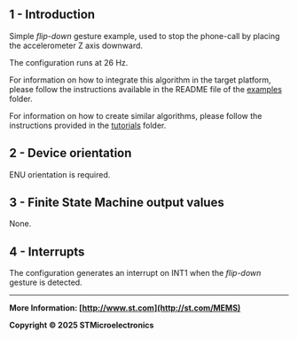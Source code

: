 ## 1 - Introduction

Simple *flip-down* gesture example, used to stop the phone-call by placing the accelerometer Z axis downward.

The configuration runs at 26 Hz.

For information on how to integrate this algorithm in the target platform, please follow the instructions available in the README file of the [examples](../../../examples) folder.

For information on how to create similar algorithms, please follow the instructions provided in the [tutorials](../../../tutorials) folder.

## 2 - Device orientation

ENU orientation is required.

## 3 - Finite State Machine output values

None.

## 4 - Interrupts

The configuration generates an interrupt on INT1 when the *flip-down* gesture is detected.

------

**More Information: [http://www.st.com](http://st.com/MEMS)**

**Copyright © 2025 STMicroelectronics**


